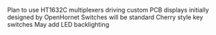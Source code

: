 Plan to use HT1632C multiplexers driving custom PCB displays initially designed by OpenHornet
Switches will be standard Cherry style key switches
May add LED backlighting

